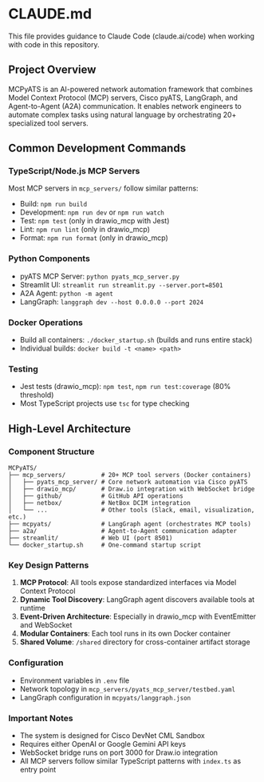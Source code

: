 # CLAUDE.md

This file provides guidance to Claude Code (claude.ai/code) when working with code in this repository.

## Project Overview

MCPyATS is an AI-powered network automation framework that combines Model Context Protocol (MCP) servers, Cisco pyATS, LangGraph, and Agent-to-Agent (A2A) communication. It enables network engineers to automate complex tasks using natural language by orchestrating 20+ specialized tool servers.

## Common Development Commands

### TypeScript/Node.js MCP Servers
Most MCP servers in `mcp_servers/` follow similar patterns:
- Build: `npm run build`
- Development: `npm run dev` or `npm run watch`
- Test: `npm test` (only in drawio_mcp with Jest)
- Lint: `npm run lint` (only in drawio_mcp)
- Format: `npm run format` (only in drawio_mcp)

### Python Components
- pyATS MCP Server: `python pyats_mcp_server.py`
- Streamlit UI: `streamlit run streamlit.py --server.port=8501`
- A2A Agent: `python -m agent`
- LangGraph: `langgraph dev --host 0.0.0.0 --port 2024`

### Docker Operations
- Build all containers: `./docker_startup.sh` (builds and runs entire stack)
- Individual builds: `docker build -t <name> <path>`

### Testing
- Jest tests (drawio_mcp): `npm test`, `npm run test:coverage` (80% threshold)
- Most TypeScript projects use `tsc` for type checking

## High-Level Architecture

### Component Structure
```
MCPyATS/
├── mcp_servers/          # 20+ MCP tool servers (Docker containers)
│   ├── pyats_mcp_server/ # Core network automation via Cisco pyATS
│   ├── drawio_mcp/       # Draw.io integration with WebSocket bridge
│   ├── github/           # GitHub API operations
│   ├── netbox/           # NetBox DCIM integration
│   └── ...               # Other tools (Slack, email, visualization, etc.)
├── mcpyats/              # LangGraph agent (orchestrates MCP tools)
├── a2a/                  # Agent-to-Agent communication adapter
├── streamlit/            # Web UI (port 8501)
└── docker_startup.sh     # One-command startup script
```

### Key Design Patterns

1. **MCP Protocol**: All tools expose standardized interfaces via Model Context Protocol
2. **Dynamic Tool Discovery**: LangGraph agent discovers available tools at runtime
3. **Event-Driven Architecture**: Especially in drawio_mcp with EventEmitter and WebSocket
4. **Modular Containers**: Each tool runs in its own Docker container
5. **Shared Volume**: `/shared` directory for cross-container artifact storage

### Configuration
- Environment variables in `.env` file
- Network topology in `mcp_servers/pyats_mcp_server/testbed.yaml`
- LangGraph configuration in `mcpyats/langgraph.json`

### Important Notes
- The system is designed for Cisco DevNet CML Sandbox
- Requires either OpenAI or Google Gemini API keys
- WebSocket bridge runs on port 3000 for Draw.io integration
- All MCP servers follow similar TypeScript patterns with `index.ts` as entry point